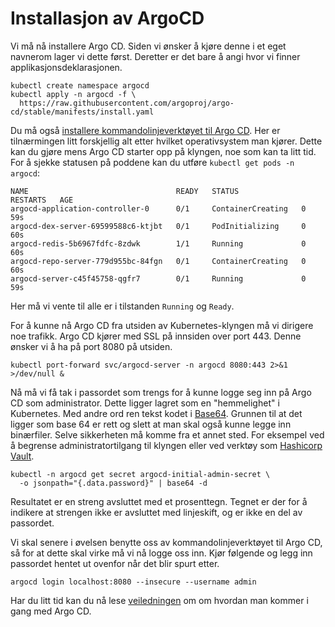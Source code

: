 # Installasjon av ArgoCD

Vi må nå installere Argo CD. Siden vi ønsker å kjøre denne i et eget navnerom lager vi dette først. Deretter er det bare å angi hvor vi finner applikasjonsdeklarasjonen.

```Shell
kubectl create namespace argocd
kubectl apply -n argocd -f \
  https://raw.githubusercontent.com/argoproj/argo-cd/stable/manifests/install.yaml
```

Du må også [installere kommandolinjeverktøyet til Argo CD](https://argo-cd.readthedocs.io/en/stable/cli_installation/). Her er tilnærmingen litt forskjellig alt etter hvilket operativsystem man kjører. Dette kan du gjøre mens Argo CD starter opp på klyngen, noe som kan ta litt tid. For å sjekke statusen på poddene kan du utføre `kubectl get pods -n argocd`:

```
NAME                                 READY   STATUS              RESTARTS   AGE
argocd-application-controller-0      0/1     ContainerCreating   0          59s
argocd-dex-server-69599588c6-ktjbt   0/1     PodInitializing     0          60s
argocd-redis-5b6967fdfc-8zdwk        1/1     Running             0          60s
argocd-repo-server-779d955bc-84fgn   0/1     ContainerCreating   0          60s
argocd-server-c45f45758-qgfr7        0/1     Running             0          59s
```

Her må vi vente til alle er i tilstanden `Running` og `Ready`.

For å kunne nå Argo CD fra utsiden av Kubernetes-klyngen må vi dirigere noe trafikk. Argo CD kjører med SSL på innsiden over port 443. Denne ønsker vi å ha på port 8080 på utsiden.

```Shell
kubectl port-forward svc/argocd-server -n argocd 8080:443 2>&1 >/dev/null &
```

Nå må vi få tak i passordet som trengs for å kunne logge seg inn på Argo CD som administrator. Dette ligger lagret som en "hemmelighet" i Kubernetes. Med andre ord ren tekst kodet i [Base64](https://en.wikipedia.org/wiki/Base64). Grunnen til at det ligger som base 64 er rett og slett at man skal også kunne legge inn binærfiler. Selve sikkerheten må komme fra et annet sted. For eksempel ved å begrense administratortilgang til klyngen eller ved verktøy som [Hashicorp Vault](https://www.vaultproject.io).

```Shell
kubectl -n argocd get secret argocd-initial-admin-secret \
  -o jsonpath="{.data.password}" | base64 -d
```
Resultatet er en streng avsluttet med et prosenttegn. Tegnet er der for å indikere at strengen ikke er avsluttet med linjeskift, og er ikke en del av passordet.

Vi skal senere i øvelsen benytte oss av kommandolinjeverktøyet til Argo CD, så for at dette skal virke må vi nå logge oss inn. Kjør følgende og legg inn passordet hentet ut ovenfor når det blir spurt etter.

```Shell
argocd login localhost:8080 --insecure --username admin
```

Har du litt tid kan du nå lese [veiledningen](https://argo-cd.readthedocs.io/en/stable/getting_started/) om om hvordan man kommer i gang med Argo CD. 

